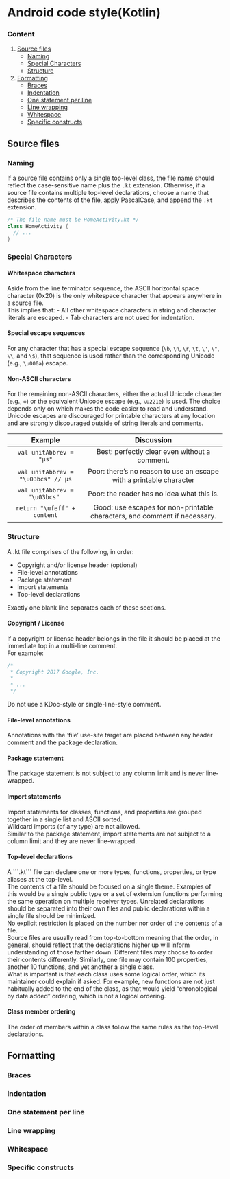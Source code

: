 # Android code style(Kotlin)

### Content
1. [Source files](#source_files)
    - [Naming](#source_files_naming)
    - [Special Characters](#source_files_special_characters)
    - [Structure](#source_files_structure)
2. [Formatting](#formatting)
    - [Braces](#formatting_braces)
    - [Indentation](#formatting_indentation)
    - [One statement per line](#formatting_one_statement_per_line)
    - [Line wrapping](#formatting_line_wrapping)
    - [Whitespace](#formatting_whitespace)
    - [Specific constructs](#formatting_specific_constructs)



<a id="source_files"><h2>Source files</h2></a>

  <a id="source_files_naming"><h3>Naming</h3></a>
  If a source file contains only a single top-level class, the file name should reflect the case-sensitive name plus the ```.kt``` extension. Otherwise, if a source file contains multiple top-level declarations, choose a name that describes the contents of the file, apply PascalCase, and append the ```.kt``` extension.
  ```java
  /* The file name must be HomeActivity.kt */
  class HomeActivity {
    // ...
  }
  ```
  <a id="source_files_special_characters"><h3>Special Characters</h3></a>
    <h4>Whitespace characters</h4>
    Aside from the line terminator sequence, the ASCII horizontal space character (0x20) is the only whitespace character that appears anywhere in a source file.<br>
    This implies that:
      - All other whitespace characters in string and character literals are escaped.
      - Tab characters are not used for indentation.
    <h4>Special escape sequences</h4>
    For any character that has a special escape sequence (```\b```, ```\n```, ```\r```, ```\t```, ```\'```, ```\"```, ```\\```, and ```\$```), that sequence is used rather than the corresponding Unicode (e.g., ```\u000a```) escape.
    <h4>Non-ASCII characters</h4>
    For the remaining non-ASCII characters, either the actual Unicode character (e.g., ```∞```) or the equivalent Unicode escape (e.g., ```\u221e```) is used. The choice depends only on which makes the code easier to read and understand. Unicode escapes are discouraged for printable characters at any location and are strongly discouraged outside of string literals and comments.
    
   | Example                                | Discussion                                                               |
   |:--------------------------------------:|:------------------------------------------------------------------------:|
   | ```val unitAbbrev = "μs"```            | Best: perfectly clear even without a comment.                            |
   | ```val unitAbbrev = "\u03bcs" // μs``` | Poor: there’s no reason to use an escape with a printable character      |
   | ```val unitAbbrev = "\u03bcs" ```      | Poor: the reader has no idea what this is.                               |
   | ```return "\ufeff" + content```        | Good: use escapes for non-printable characters, and comment if necessary.|
    
  <a id="source_files_structure"><h3>Structure</h3></a>
  A .kt file comprises of the following, in order:
  - Copyright and/or license header (optional)
  - File-level annotations
  - Package statement
  - Import statements
  - Top-level declarations
    
Exactly one blank line separates each of these sections.
  <h4>Copyright / License</h4>
  If a copyright or license header belongs in the file it should be placed at the immediate top in a multi-line comment.<br>
  For example:
  
  ```java
  /*
   * Copyright 2017 Google, Inc.
   *
   * ...
   */
  ```
  
  Do not use a KDoc-style or single-line-style comment.
  <h4>File-level annotations</h4>
  Annotations with the ‘file’ use-site target are placed between any header comment and the package declaration.
  <h4>Package statement</h4>
  The package statement is not subject to any column limit and is never line-wrapped.
  <h4>Import statements</h4>
  Import statements for classes, functions, and properties are grouped together in a single list and ASCII sorted.<br>
  Wildcard imports (of any type) are not allowed.<br>
  Similar to the package statement, import statements are not subject to a column limit and they are never line-wrapped.
  <h4>Top-level declarations</h4>
  A ```.kt``` file can declare one or more types, functions, properties, or type aliases at the top-level.<br>
  The contents of a file should be focused on a single theme. Examples of this would be a single public type or a set of extension functions performing the same operation on multiple receiver types. Unrelated declarations should be separated into their own files and public declarations within a single file should be minimized.<br>
  No explicit restriction is placed on the number nor order of the contents of a file.<br>
  Source files are usually read from top-to-bottom meaning that the order, in general, should reflect that the declarations higher up will inform understanding of those farther down. Different files may choose to order their contents differently. Similarly, one file may contain 100 properties, another 10 functions, and yet another a single class.<br>
  What is important is that each class uses some logical order, which its maintainer could explain if asked. For example, new functions are not just habitually added to the end of the class, as that would yield “chronological by date added” ordering, which is not a logical ordering.
  <h4>Class member ordering</h4>
  The order of members within a class follow the same rules as the top-level declarations.
<a id="formatting"><h2>Formatting</h2></a>

  <a id="formatting_braces"><h3>Braces</h3></a>
  
  <a id="formatting_indentation"><h3>Indentation</h3></a>
  
  <a id="formatting_one_statement_per_line"><h3>One statement per line</h3></a>
  
  <a id="formatting_line_wrapping"><h3>Line wrapping</h3></a>
  
  <a id="formatting_whitespace"><h3>Whitespace</h3></a>
  
  <a id="formatting_specific_constructs"><h3>Specific constructs</h3></a>
